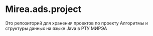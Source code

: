 # Mirea.ads.project
Это репозиторий для хранения проектов по проекту Алгоритмы и структуры данных на языке Java в РТУ МИРЭА
